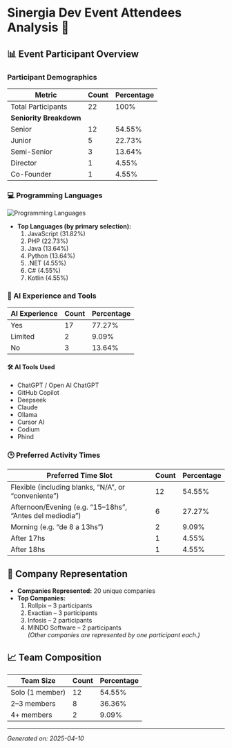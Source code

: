 # Sinergia Dev Event Attendees Analysis 🚀

## 📊 Event Participant Overview

### Participant Demographics

| Metric                  | Count | Percentage |
| ----------------------- | ----- | ---------- |
| Total Participants      | 22    | 100%       |
| **Seniority Breakdown** |       |            |
| Senior                  | 12    | 54.55%     |
| Junior                  | 5     | 22.73%     |
| Semi-Senior             | 3     | 13.64%     |
| Director                | 1     | 4.55%      |
| Co-Founder              | 1     | 4.55%      |

### 💻 Programming Languages

![Programming Languages](https://chart.googleapis.com/chart?cht=p&chs=500x300&chd=t:31.82,13.64,22.73,13.64,4.55,4.55,4.55&chl=JavaScript|Java|PHP|Python|.NET|C%23|Kotlin&chco=4D89F9,C6D9FD)

- **Top Languages (by primary selection):**
  1. JavaScript (31.82%)
  2. PHP (22.73%)
  3. Java (13.64%)
  4. Python (13.64%)
  5. .NET (4.55%)
  6. C# (4.55%)
  7. Kotlin (4.55%)

### 🤖 AI Experience and Tools

| AI Experience | Count | Percentage |
| ------------- | ----- | ---------- |
| Yes           | 17    | 77.27%     |
| Limited       | 2     | 9.09%      |
| No            | 3     | 13.64%     |

#### 🛠 AI Tools Used
- ChatGPT / Open AI ChatGPT
- GitHub Copilot
- Deepseek
- Claude
- Ollama
- Cursor AI
- Codium
- Phind

### 🕒 Preferred Activity Times

| Preferred Time Slot                                      | Count | Percentage |
| -------------------------------------------------------- | ----- | ---------- |
| Flexible (including blanks, “N/A”, or “conveniente”)     | 12    | 54.55%     |
| Afternoon/Evening (e.g. “15–18hs”, “Antes del mediodia”) | 6     | 27.27%     |
| Morning (e.g. “de 8 a 13hs”)                             | 2     | 9.09%      |
| After 17hs                                               | 1     | 4.55%      |
| After 18hs                                               | 1     | 4.55%      |

## 🏢 Company Representation

- **Companies Represented:** 20 unique companies
- **Top Companies:**
  1. Rollpix – 3 participants
  2. Exactian – 3 participants
  3. Infosis – 2 participants
  4. MINDO Software – 2 participants  
  *(Other companies are represented by one participant each.)*

## 📈 Team Composition

| Team Size       | Count | Percentage |
| --------------- | ----- | ---------- |
| Solo (1 member) | 12    | 54.55%     |
| 2–3 members     | 8     | 36.36%     |
| 4+ members      | 2     | 9.09%      |

---

*Generated on: 2025-04-10*
